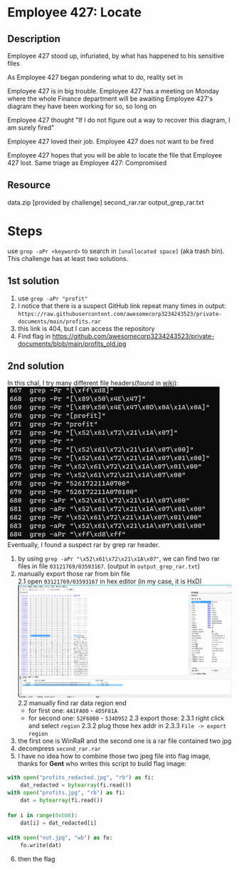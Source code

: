 # Employee 427: Locate
## Description
Employee 427 stood up, infuriated, by what has happened to his sensitive files

As Employee 427 began pondering what to do, reality set in

Employee 427 is in big trouble. Employee 427 has a meeting on Monday where the whole Finance department will be awaiting Employee 427's diagram they have been working for so, so long on

Employee 427 thought "If I do not figure out a way to recover this diagram, I am surely fired"

Employee 427 loved their job. Employee 427 does not want to be fired

Employee 427 hopes that you will be able to locate the file that Employee 427 lost. Same triage as Employee 427: Compromised

## Resource
data.zip \[provided by challenge\]
second_rar.rar
output_grep_rar.txt
# Steps
use `grep -aPr <keyword>` to search in `[unallocated space]` (aka trash bin). This challenge has at least two solutions.
## 1st solution
1. use `grep -aPr "profit"`  
2. I notice that there is a suspect GitHub link repeat many times in output: `https://raw.githubusercontent.com/awesomecorp3234243523/private-documents/main/profits.rar`
3. this link is 404, but I can access the repository  
4. Find flag in https://github.com/awesomecorp3234243523/private-documents/blob/main/profits_old.jpg

## 2nd solution
In this chal, I try many different file headers(found in [wiki](https://en.wikipedia.org/wiki/List_of_file_signatures)):  
![1679260794397](image/solve/1679260794397.png)  
Eventually, I found a suspect rar by grep rar header.
1. by using `grep -aPr "\x52\x61\x72\x21\x1A\x07"`, we can find two rar files in file `03121769/03593167`. (output in `output_grep_rar.txt`)  
2. manually export those rar from bin file  
2.1 open `03121769/03593167` in hex editor (in my case, it is HxD)  
![1679261403233](image/solve/1679261403233.png)  
2.2 manually find rar data region end  
    - for first one: `4A1FA00` - `4D5F81A`
    - for second one: `52F6000` - `534D952`
2.3 export those:
2.3.1 right click and select `region`
2.3.2 plug those hex addr in
2.3.3 `File -> export region`
3. the first one is WinRaR and the second one is a rar file contained two jpg
4. decompress `second_rar.rar`
5. I have no idea how to combine those two jpeg file into flag image, thanks for **Gent** who writes this script to build flag image:
```python
with open("profits_redacted.jpg", "rb") as fi:
    dat_redacted = bytearray(fi.read())
with open("profits.jpg", "rb") as fi:
    dat = bytearray(fi.read())

for i in range(0xbb8):
    dat[i] = dat_redacted[i]

with open("out.jpg", "wb") as fo:
    fo.write(dat)
```
6. then the flag
